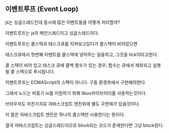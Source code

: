 ## 이벤트루프 (Event Loop)

js는 싱글스레드인데 동시에 많은 이벤트들을 어떻게 처리할까?

이벤트루프는 js의 메인스레드이고 싱글스레드이다.

이벤트루프는 콜스택과 태스크큐를 지켜보고있다가 콜스택이 비어있으면

태스크큐에서 첫번째 이벤트를 콜스택에 넣어주는 일을하고, 그것을 tick이라고한다.

콜 스택이 비어 있고 태스크 큐에 콜백 함수가 있는 경우, 함수는 큐에서 제외되고 실행될 콜 스택으로 푸시됩니다.

이벤트루프는 ECMAScript의 스펙이 아니다. 구동 환경측에서 구현해야한다.

그래서 노드는 비동기 io를 지원하기 위해 libuv라이브러리를 사용하는것이다.

브라우저도 마찬가지로 자바스크립트 엔진외에 별도 구현체가 있을것이다.

이 말은 자바스크립트 엔진은 하나의 콜스택만 사용한다는 뜻이다.

결국 자바스크립트는 싱글스레드이므로 block되는 코드가 존재한다면 그냥 block된다.